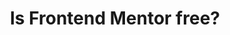 ---
title: Is Frontend Mentor free?
description: Lorem Ipsum has been the industry's standard dummy text ever since the 1500s, when an unknown printer took a galley of type and scrambled it to make a type specimen book.
isactive: false
---